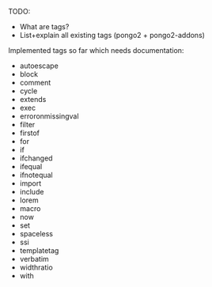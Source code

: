 TODO:

* What are tags?
* List+explain all existing tags (pongo2 + pongo2-addons)

Implemented tags so far which needs documentation:

* autoescape
* block
* comment
* cycle
* extends
* exec
* erroronmissingval
* filter
* firstof
* for
* if
* ifchanged
* ifequal
* ifnotequal
* import
* include
* lorem
* macro
* now
* set
* spaceless
* ssi
* templatetag
* verbatim
* widthratio
* with